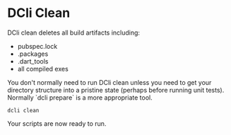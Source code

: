 # DCli Clean

DCli clean deletes all build artifacts including:

* pubspec.lock
* .packages
* .dart\_tools
* all compiled exes

You don't normally need to run DCli clean unless you need to get your directory structure into a pristine state \(perhaps before running unit tests\). Normally \`dcli prepare\` is a more appropriate tool.



```text
dcli clean
```

Your scripts are now ready to run.

